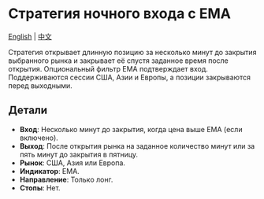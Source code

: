 # Стратегия ночного входа с EMA
[English](README.md) | [中文](README_cn.md)

Стратегия открывает длинную позицию за несколько минут до закрытия выбранного рынка и закрывает её спустя заданное время после открытия. Опциональный фильтр EMA подтверждает вход. Поддерживаются сессии США, Азии и Европы, а позиции закрываются перед выходными.

## Детали

- **Вход**: Несколько минут до закрытия, когда цена выше EMA (если включено).
- **Выход**: После открытия рынка на заданное количество минут или за пять минут до закрытия в пятницу.
- **Рынок**: США, Азия или Европа.
- **Индикатор**: EMA.
- **Направление**: Только лонг.
- **Стопы**: Нет.
